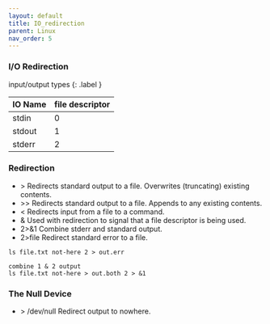```yaml
---
layout: default
title: IO_redirection
parent: Linux
nav_order: 5
---
```


### I/O Redirection 

input/output types
{: .label }

|IO Name|file descriptor|
|:------|:--------------|
|stdin  |0|
|stdout |1|
|stderr |2|


### Redirection

- \> Redirects standard output to a file.
Overwrites (truncating) existing contents.
- \>> Redirects standard output to a file.
Appends to any existing contents.
- < Redirects input from a file to a command.
- & Used with redirection to signal that a
file descriptor is being used.
- 2>&1 Combine stderr and standard output.
- 2>file Redirect standard error to a file.
```
ls file.txt not-here 2 > out.err

combine 1 & 2 output
ls file.txt not-here > out.both 2 > &1
```
### The Null Device
- \> /dev/null Redirect output to nowhere.

